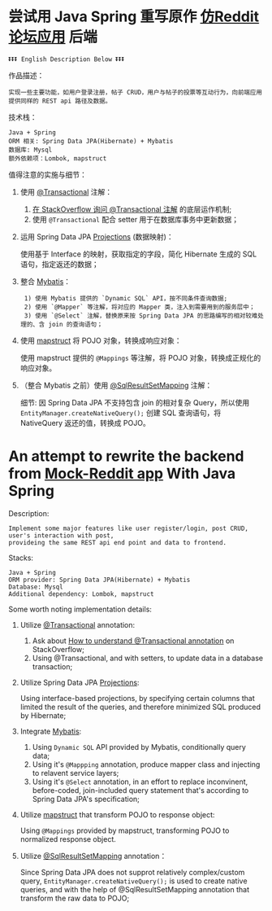 # 尝试用 Java Spring 重写原作 [仿Reddit论坛应用](https://github.com/Enfield-Li/PERN_Stack_REST_api) 后端

    ⏬⏬⏬ English Description Below ⏬⏬⏬

作品描述：

    实现一些主要功能，如用户登录注册，帖子 CRUD，用户与帖子的投票等互动行为，向前端应用提供同样的 REST api 路径及数据。

技术栈：

    Java + Spring
    ORM 相关: Spring Data JPA(Hibernate) + Mybatis
    数据库: Mysql
    额外依赖项：Lombok, mapstruct
      
值得注意的实施与细节：

1. 使用 [@Transactional](https://docs.oracle.com/javaee/7/api/javax/transaction/Transactional.html) 注解：
 
    1) [在 StackOverflow 询问 @Transactional 注解](https://stackoverflow.com/questions/71907612/how-to-understand-transactional-with-setters-in-java) 的底层运作机制;
    2) 使用 `@Transactional` 配合 setter 用于在数据库事务中更新数据；

2. 运用 Spring Data JPA [Projections](https://docs.spring.io/spring-data/jpa/docs/current/reference/html/#projections) (数据映射)：

    使用基于 Interface 的映射，获取指定的字段，简化 Hibernate 生成的 SQL 语句，指定返还的数据；
      
3. 整合 [Mybatis](https://mybatis.org/mybatis-3/index.html)：

        1) 使用 Mybatis 提供的 `Dynamic SQL` API，按不同条件查询数据; 
        2) 使用 `@Mapper` 等注解，将对应的 Mapper 类，注入到需要用到的服务层中； 
        3) 使用 `@Select` 注解，替换原来按 Spring Data JPA 的思路编写的相对较难处理的、含 join 的查询语句；

4. 使用 [mapstruct](https://mapstruct.org/) 将 POJO 对象，转换成响应对象：
    
    使用 mapstruct 提供的 `@Mappings` 等注解，将 POJO 对象，转换成正规化的响应对象。
    
5. （整合 Mybatis 之前）使用 [@SqlResultSetMapping](https://docs.oracle.com/javaee/7/api/javax/persistence/SqlResultSetMapping.html) 注解：

    细节: 因 Spring Data JPA 不支持包含 join 的相对复杂 Query，所以使用 `EntityManager.createNativeQuery();` 创建 SQL 查询语句，将 NativeQuery 返还的值，转换成 POJO。



# An attempt to rewrite the backend from [Mock-Reddit app](https://github.com/Enfield-Li/PERN_Stack_REST_api) With Java Spring

Description:

    Implement some major features like user register/login, post CRUD, user's interaction with post, 
    provideing the same REST api end point and data to frontend.

Stacks:
    
    Java + Spring
    ORM provider: Spring Data JPA(Hibernate) + Mybatis
    Database: Mysql
    Additional dependency: Lombok, mapstruct
    
Some worth noting implementation details:

1. Utilize [@Transactional](https://docs.oracle.com/javaee/7/api/javax/transaction/Transactional.html) annotation:

    1) Ask about [How to understand @Transactional annotation](https://stackoverflow.com/questions/71907612/how-to-understand-transactional-with-setters-in-java) on StackOverflow;
    2) Using @Transactional, and with setters, to update data in a database transaction;

2. Utilize Spring Data JPA [Projections](https://docs.spring.io/spring-data/jpa/docs/current/reference/html/#projections):

   Using interface-based projections, by specifying certain columns that limited the result of the queries, and therefore minimized SQL produced by Hibernate;

3. Integrate [Mybatis](https://mybatis.org/mybatis-3/index.html):

    1) Using `Dynamic SQL` API provided by Mybatis, conditionally query data;
    2) Using it's `@Mappping` annotation, produce mapper class and injecting to relavent service layers;
    3) Using it's `@Select` annotation, in an effort to replace inconvinent, before-coded, join-included query statement that's according to Spring Data JPA's specification;

4. Utilize [mapstruct](https://mapstruct.org/) that transform POJO to response object:
   
    Using `@Mappings` provided by mapstruct, transforming POJO to normalized response object.

5. Utilize [@SqlResultSetMapping](https://docs.oracle.com/javaee/7/api/javax/persistence/SqlResultSetMapping.html) annotation：
   
    Since Spring Data JPA does not supprot relatively complex/custom query, `EntityManager.createNativeQuery();` is used to create native queries, and with the help of @SqlResultSetMapping annotation that transform the raw data to POJO;
